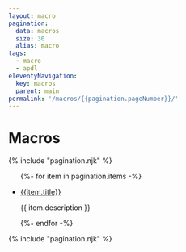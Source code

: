 ```yaml
---
layout: macro
pagination:
  data: macros
  size: 30
  alias: macro
tags:
  - macro
  - apdl
eleventyNavigation:
  key: macros
  parent: main
permalink: '/macros/{{pagination.pageNumber}}/'
---
```


<h1 class="mb-3 text-center">Macros</h1>

{% include "pagination.njk" %}

<ul class="list-group">

{%- for item in pagination.items -%}

<li class="list-group-item">

<a href="{{ item.url | url }}" target="_blank"> {{item.title}}</a>

{{ item.description }}

</li>
{%- endfor -%}
</ul>
{% include "pagination.njk" %}
